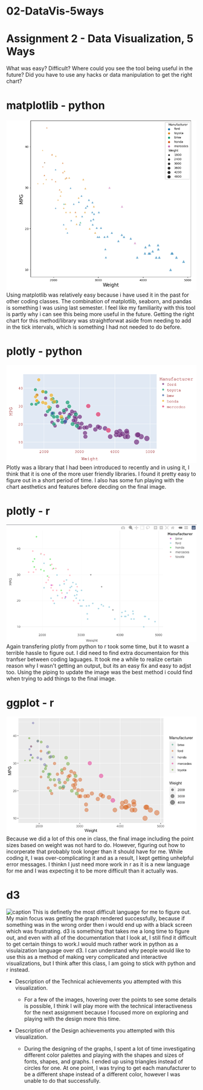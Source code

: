 # 02-DataVis-5ways

Assignment 2 - Data Visualization, 5 Ways  
===

What was easy? Difficult? Where could you see the tool being useful in the future? Did you have to use any hacks or data manipulation to get the right chart?

# matplotlib - python
![matplotlib](img/matplotlib_img(python).png)
Using matplotlib was relatively easy because i have used it in the past for other coding classes. The combination of matplotlib, seaborn, and pandas is something I  was using last semester. I feel like my familiarity with this tool is partly why i can see this being more useful in the future. Getting the right chart for this method/library was straightforwat aside from needing to add in the tick intervals, which is something I had not needed to do before.


# plotly - python
![plotly](img/plotly_img(python).png)
Plotly was a library that I had been introduced to recently and in using it, I think that it is one of the more user friendly libraries. I found it pretty easy to figure out in a short period of time. I also has some fun playing with the chart aesthetics and features before decding on the final image. 

# plotly - r
![plotly](img/plotly_img(r).png)
Again transfering plotly from python to r took some time, but it to wasnt a terrible hassle to figure out. I did need to find extra documentaion for this tranfser  between coding laguages. It took me a while to realize certain reason why I wasn't getting an output, but its an easy fix and easy to adjst too. Using the piping to update the image was the best method i could find when trying to add things to the final image. 

# ggplot - r
![ggplot2](img/ggplot2_img(r).png) 
Because we did a lot of this one in class, the final image including the point sizes based on weight was not hard to do. However, figuring out how to incorperate that probably took longer than it should have for me. While coding it, I was over-complicating it and as a result, I kept getting unhelpful error messages. I thinkn I just need more work in r as it is a new language for me and I was expecting it to be more difficult than it actually was.


# d3
![caption](img/<imgname>)
This is definetly the most difficult language for me to figure out. My main focus was getting the graph rendered successfully, because if something was in the wrong order then i would end up with a black screen which was frustrating. d3 is something that takes me a long time to figure out, and even with all of the documentation that I look at, I still find it difficult to get certain things to work.I would much rather work in python as a visulaization language over d3. I can understand why people would like to use this as a method of making very complicated and interactive visualizations, but I think after this class, I am going to stick with python and r instead.

- Description of the Technical achievements you attempted with this visualization.

  - For a few of the images, hovering over the points to see some details is possible, I think I will play more with the technical interactiveness for the next assignment because I focused more on exploring and playing with the design more this time.
  
- Description of the Design achievements you attempted with this visualization.

  - During the designing of the graphs, I spent a lot of time investigating different color palettes and playing with the shapes and sizes of fonts, shapes, and graphs. I ended up using triangles instead of circles for one. At one point, I was trying to get each manufacturer to be a different shape instead of a different color, however I was unable to do that successfully.
  

